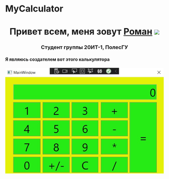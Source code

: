 # MyCalculator
<h1 align="center">Привет всем, меня зовут <a href="https://github.com/BlackSalar" target="_blank">Роман</a> 
<img src="https://github.com/blackcater/blackcater/raw/main/images/Hi.gif" height="32"/></h1>
<h3 align="center">Студент группы 20ИТ-1, ПолесГУ</h3>
<h4 align="left">Я являюсь создателем вот этого калькулятора</h4>
<img src="https://github.com/BlackSalar/MyCalculator/blob/main/15a33350-9f89-4eee-b093-698fc3840479.jfif">

